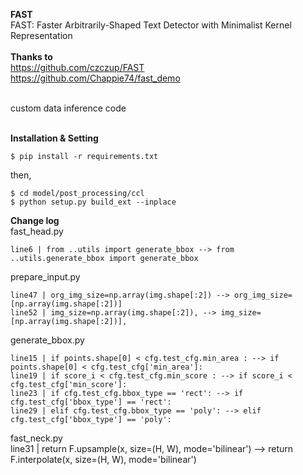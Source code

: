 
**FAST** <br/> 
FAST: Faster Arbitrarily-Shaped Text Detector with Minimalist Kernel Representation <br/><br/>
**Thanks to** <br/>
  https://github.com/czczup/FAST<br/>
  https://github.com/Chappie74/fast_demo<br/><br/>

custom data inference code<br/> <br/>


**Installation & Setting** <br/>

    $ pip install -r requirements.txt

then,<br/>

    $ cd model/post_processing/ccl
    $ python setup.py build_ext --inplace
    

**Change log**<br/>
fast_head.py <br/>

    line6 | from ..utils import generate_bbox --> from ..utils.generate_bbox import generate_bbox

prepare_input.py <br/>

    line47 | org_img_size=np.array(img.shape[:2]) --> org_img_size=[np.array(img.shape[:2])]
    line52 | img_size=np.array(img.shape[:2]), --> img_size=[np.array(img.shape[:2])],

generate_bbox.py <br/>

    line15 | if points.shape[0] < cfg.test_cfg.min_area : --> if points.shape[0] < cfg.test_cfg['min_area']:
    line19 | if score_i < cfg.test_cfg.min_score : --> if score_i < cfg.test_cfg['min_score']:
    line23 | if cfg.test_cfg.bbox_type == 'rect': --> if cfg.test_cfg['bbox_type'] == 'rect':
    line29 | elif cfg.test_cfg.bbox_type == 'poly': --> elif cfg.test_cfg['bbox_type'] == 'poly':

fast_neck.py <br/>
    line31 | return F.upsample(x, size=(H, W), mode='bilinear') --> return F.interpolate(x, size=(H, W), mode='bilinear')
